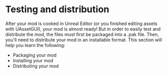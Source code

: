 # Testing and distribution

After your mod is cooked in Unreal Editor (or you finished editing assets with UAssetGUI), your mod is almost ready! But in order to easily test and distribute the mod, the files must first be packaged into a .pak file. Then, you'll need to distribute your mod in an installable format. This section will help you learn the following:

- Packaging your mod
- Installing your mod
- Distributing your mod